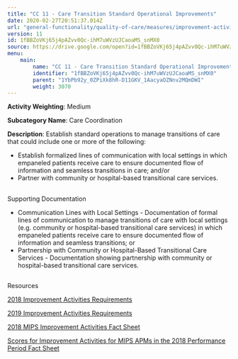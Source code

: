 ```yaml
---
title: "CC 11 - Care Transition Standard Operational Improvements"
date: 2020-02-27T20:51:37.014Z
url: "general-functionality/quality-of-care/measures/improvement-activities-measures/2018-improvement-acti_61.html"
version: 11
id: 1fBBZoVKj65j4pAZvv0Qc-ihM7uWVzUJCaoaMS_snMX0
source: https://drive.google.com/open?id=1fBBZoVKj65j4pAZvv0Qc-ihM7uWVzUJCaoaMS_snMX0
menu:
    main:
        name: "CC 11 - Care Transition Standard Operational Improvements"
        identifier: "1fBBZoVKj65j4pAZvv0Qc-ihM7uWVzUJCaoaMS_snMX0"
        parent: "1YbPb92y_0ZPiXk8hR-D11GKV_1AacyaOZNnv2MQmDWI"
        weight: 3070
---
```









**Activity Weighting**: Medium

**Subcategory Name**: Care Coordination

**Description**: Establish standard operations to manage transitions of care that could include one or more of the following:

* Establish formalized lines of communication with local settings in which empaneled patients receive care to ensure documented flow of information and seamless transitions in care; and/or
* Partner with community or hospital-based transitional care services.







## 

Supporting Documentation

* Communication Lines with Local Settings - Documentation of formal lines of communication to manage transitions of care with local settings (e.g. community or hospital-based transitional care services) in which empaneled patients receive care to ensure documented flow of information and seamless transitions; or 
* Partnership with Community or Hospital-Based Transitional Care Services - Documentation showing partnership with community or hospital-based transitional care services.







## 

Resources

[2018 Improvement Activities Requirements](https://qpp.cms.gov/mips/improvement-activities?py=2018)

[2019 Improvement Activities Requirements](https://qpp.cms.gov/mips/improvement-activities?py=2019)

[2018 MIPS Improvement Activities Fact Sheet](https://qpp.cms.gov/resource/2018%20MIPS%20Improvement%20Activities%20Fact%20Sheet)

[Scores for Improvement Activities for MIPS APMs in the 2018 Performance Period Fact Sheet](https://qpp.cms.gov/resource/2018%20MIPS%20APMs%20improvement%20Activities%20scores%20fact%20sheet)

